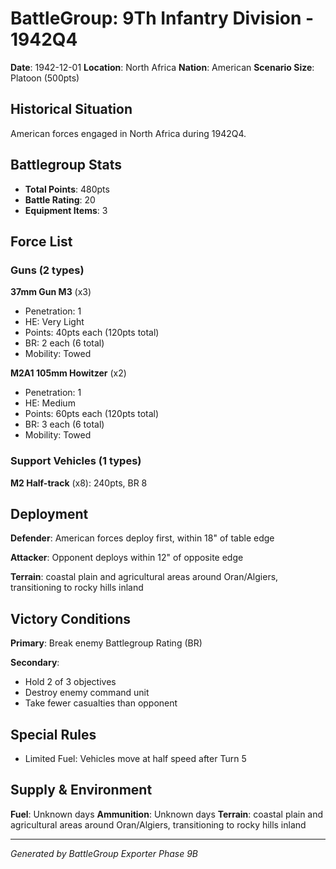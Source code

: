 # BattleGroup: 9Th Infantry Division - 1942Q4

**Date**: 1942-12-01
**Location**: North Africa
**Nation**: American
**Scenario Size**: Platoon (500pts)

## Historical Situation

American forces engaged in North Africa during 1942Q4.

## Battlegroup Stats

- **Total Points**: 480pts
- **Battle Rating**: 20
- **Equipment Items**: 3

## Force List

### Guns (2 types)

**37mm Gun M3** (x3)
- Penetration: 1
- HE: Very Light
- Points: 40pts each (120pts total)
- BR: 2 each (6 total)
- Mobility: Towed

**M2A1 105mm Howitzer** (x2)
- Penetration: 1
- HE: Medium
- Points: 60pts each (120pts total)
- BR: 3 each (6 total)
- Mobility: Towed

### Support Vehicles (1 types)

**M2 Half-track** (x8): 240pts, BR 8

## Deployment

**Defender**: American forces deploy first, within 18" of table edge

**Attacker**: Opponent deploys within 12" of opposite edge

**Terrain**: coastal plain and agricultural areas around Oran/Algiers, transitioning to rocky hills inland

## Victory Conditions

**Primary**: Break enemy Battlegroup Rating (BR)

**Secondary**:
- Hold 2 of 3 objectives
- Destroy enemy command unit
- Take fewer casualties than opponent

## Special Rules

- Limited Fuel: Vehicles move at half speed after Turn 5

## Supply & Environment

**Fuel**: Unknown days
**Ammunition**: Unknown days
**Terrain**: coastal plain and agricultural areas around Oran/Algiers, transitioning to rocky hills inland

---

*Generated by BattleGroup Exporter Phase 9B*

